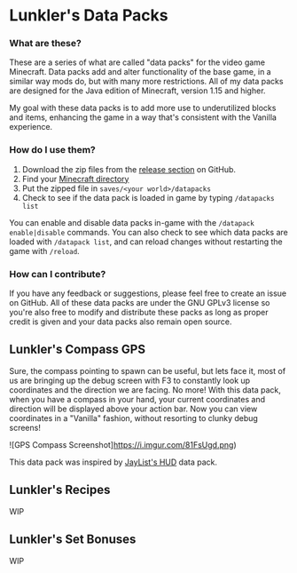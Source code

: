 # Lunkler's Data Packs

### What are these?

These are a series of what are called "data packs" for the video game Minecraft.
Data packs add and alter functionality of the base game, in a similar way mods
do, but with many more restrictions. All of my data packs are designed for
the Java edition of Minecraft, version 1.15 and higher.

My goal with these data packs is to add more use to underutilized blocks and items,
enhancing the game in a way that's consistent with the Vanilla experience.

### How do I use them?

1. Download the zip files from the [release section](https://github.com/jordanranson/lunklers-data-packs/releases) on GitHub.
2. Find your [Minecraft directory](https://minecraft.gamepedia.com/.minecraft)
3. Put the zipped file in `saves/<your world>/datapacks`
4. Check to see if the data pack is loaded in game by typing `/datapacks list`

You can enable and disable data packs in-game with the `/datapack enable|disable` commands.
You can also check to see which data packs are loaded with `/datapack list`, and can reload
changes without restarting the game with `/reload`.

### How can I contribute?

If you have any feedback or suggestions, please feel free to create an issue on
GitHub. All of these data packs are under the GNU GPLv3 license so you're also free
to modify and distribute these packs as long as proper credit is given and your
data packs also remain open source.


## Lunkler's Compass GPS

Sure, the compass pointing to spawn can be useful, but lets face it, most of us
are bringing up the debug screen with F3 to constantly look up coordinates and
the direction we are facing. No more! With this data pack, when you have a compass
in your hand, your current coordinates and direction will be displayed above your
action bar. Now you can view coordinates in a "Vanilla" fashion, without resorting
to clunky debug screens!

![GPS Compass Screenshot]https://i.imgur.com/81FsUgd.png)

This data pack was inspired by [JayList's HUD](https://www.planetminecraft.com/data-pack/jaylist-s-huds/) data pack.


## Lunkler's Recipes

WIP


## Lunkler's Set Bonuses

WIP
